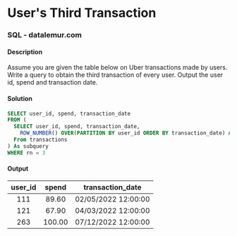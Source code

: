 # User's Third Transaction
### SQL - datalemur.com

#### Description
Assume you are given the table below on Uber transactions made by users. Write a query to obtain the third transaction of every user. Output the user id, spend and transaction date.

#### Solution
```SQL
SELECT user_id, spend, transaction_date
FROM (
  SELECT user_id, spend, transaction_date,
    ROW_NUMBER() OVER(PARTITION BY user_id ORDER BY transaction_date) AS rn
  From transactions
) As subquery
WHERE rn = 3
```

#### Output
| user_id | spend | transaction_date |
|:------:|:-------------:|:------:|
| 111 |       89.60       |02/05/2022 12:00:00|
| 121 |       67.90       |04/03/2022 12:00:00|
| 263 |       100.00       |07/12/2022 12:00:00|
